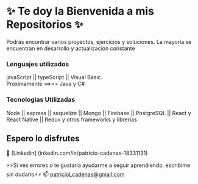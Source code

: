 #  **✨ Te doy la Bienvenida a mis Repositorios ✨**

Podrás encontrar varios proyectos, ejercicios y soluciones.
La mayoría se encuentran en desarrollo y actualización constante

### Lenguajes utilizados
javaScript || typeScript || Visual Basic.<br/>
Proximamente ==>>> Java y C#

### Tecnologías Utilizadas
Node || express || sequelize || Mongo || Firebase || PostgreSQL
|| React y React Native || Redux y otros frameworks y librerias

## Espero lo disfrutes

💬 [Linkedin] (inkedin.com/in/patricio-cadenas-18331131)

⚡⚡Si ves errores o te gustaria ayudarme a seguir aprendiendo, escribime sin dudarlo⚡⚡
📫 patricioLcadenas@gmail.com

<!--
![image of Patrick](./descarga.gif)
**plcTools/plcTools** is a ✨ _special_ ✨ repository because its `README.md` (this file) appears on your GitHub profile.

Here are some ideas to get you started:

- 🔭 I’m currently working on ...
- 🌱 I’m currently learning ...
- 👯 I’m looking to collaborate on ...
- 🤔 I’m looking for help with ...
- 💬 Ask me about ...
- 📫 How to reach me: ...
- 😄 Pronouns: ...
- ⚡ Fun fact: ...
-->
